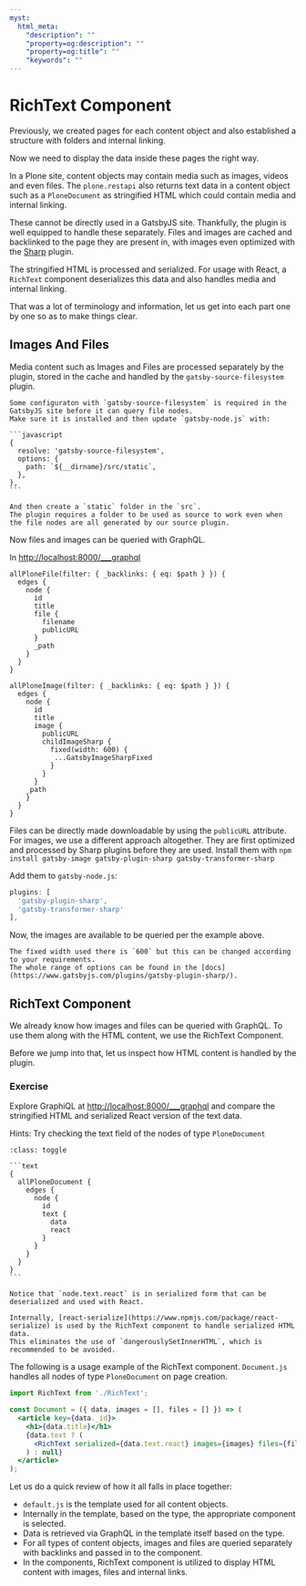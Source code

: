 ```yaml
---
myst:
  html_meta:
    "description": ""
    "property=og:description": ""
    "property=og:title": ""
    "keywords": ""
---
```


# RichText Component

Previously, we created pages for each content object and also established a structure with folders and internal linking.

Now we need to display the data inside these pages the right way.

In a Plone site, content objects may contain media such as images, videos and even files.
The `plone.restapi` also returns text data in a content object such as a `PloneDocument` as stringified HTML which could contain media and internal linking.

These cannot be directly used in a GatsbyJS site.
Thankfully, the plugin is well equipped to handle these separately.
Files and images are cached and backlinked to the page they are present in, with images even optimized with the [Sharp](https://github.com/lovell/sharp) plugin.

The stringified HTML is processed and serialized.
For usage with React, a `RichText` component deserializes this data and also handles media and internal linking.

That was a lot of terminology and information, let us get into each part one by one so as to make things clear.

## Images And Files

Media content such as Images and Files are processed separately by the plugin, stored in the cache and handled by the `gatsby-source-filesystem` plugin.

````{note}
Some configuraton with `gatsby-source-filesystem` is required in the GatsbyJS site before it can query file nodes.
Make sure it is installed and then update `gatsby-node.js` with:

```javascript
{
  resolve: 'gatsby-source-filesystem',
  options: {
    path: `${__dirname}/src/static`,
  },
},
```

And then create a `static` folder in the `src`.
The plugin requires a folder to be used as source to work even when the file nodes are all generated by our source plugin.
````

Now files and images can be queried with GraphQL.

In <http://localhost:8000/___graphql>

```text
allPloneFile(filter: { _backlinks: { eq: $path } }) {
  edges {
    node {
      id
      title
      file {
        filename
        publicURL
      }
      _path
    }
  }
}

allPloneImage(filter: { _backlinks: { eq: $path } }) {
  edges {
    node {
      id
      title
      image {
        publicURL
        childImageSharp {
          fixed(width: 600) {
           ...GatsbyImageSharpFixed
          }
        }
      }
    _path
    }
  }
}
```

Files can be directly made downloadable by using the `publicURL` attribute.
For images, we use a different approach altogether.
They are first optimized and processed by Sharp plugins before they are used.
Install them with `npm install gatsby-image gatsby-plugin-sharp gatsby-transformer-sharp`

Add them to `gatsby-node.js`:

```javascript
plugins: [
  'gatsby-plugin-sharp',
  'gatsby-transformer-sharp'
],
```

Now, the images are available to be queried per the example above.

```{note}
The fixed width used there is `600` but this can be changed according to your requirements.
The whole range of options can be found in the [docs](https://www.gatsbyjs.com/plugins/gatsby-plugin-sharp/).
```

## RichText Component

We already know how images and files can be queried with GraphQL.
To use them along with the HTML content, we use the RichText Component.

Before we jump into that, let us inspect how HTML content is handled by the plugin.

### Exercise

Explore GraphiQL at <http://localhost:8000/___graphql> and compare the stringified HTML and serialized React version of the text data.

Hints: Try checking the text field of the nodes of type `PloneDocument`

````{admonition} Solution
:class: toggle

```text
{
  allPloneDocument {
    edges {
      node {
        id
        text {
          data
          react
        }
      }
    }
  }
}
```

Notice that `node.text.react` is in serialized form that can be deserialized and used with React.
````

```{note}
Internally, [react-serialize](https://www.npmjs.com/package/react-serialize) is used by the RichText component to handle serialized HTML data.
This eliminates the use of `dangerouslySetInnerHTML`, which is recommended to be avoided.
```

The following is a usage example of the RichText component.
`Document.js` handles all nodes of type `PloneDocument` on page creation.

```jsx
import RichText from './RichText';

const Document = ({ data, images = [], files = [] }) => (
  <article key={data._id}>
    <h1>{data.title}</h1>
    {data.text ? (
      <RichText serialized={data.text.react} images={images} files={files} />
    ) : null}
  </article>
);
```

Let us do a quick review of how it all falls in place together:

- `default.js` is the template used for all content objects.
- Internally in the template, based on the type, the appropriate component is selected.
- Data is retrieved via GraphQL in the template itself based on the type.
- For all types of content objects, images and files are queried separately with backlinks and passed in to the component.
- In the components, RichText component is utilized to display HTML content with images, files and internal links.
